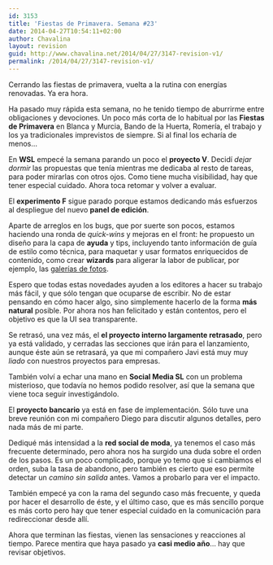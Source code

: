 ```yaml
---
id: 3153
title: 'Fiestas de Primavera. Semana #23'
date: 2014-04-27T10:54:11+02:00
author: Chavalina
layout: revision
guid: http://www.chavalina.net/2014/04/27/3147-revision-v1/
permalink: /2014/04/27/3147-revision-v1/
---
```

Cerrando las fiestas de primavera, vuelta a la rutina con energías renovadas. Ya era hora.



Ha pasado muy rápida esta semana, no he tenido tiempo de aburrirme entre obligaciones y devociones. Un poco más corta de lo habitual por las **Fiestas de Primavera** en Blanca y Murcia, Bando de la Huerta, Romería, el trabajo y los ya tradicionales imprevistos de siempre. Si al final los echaría de menos… 

En **WSL** empecé la semana parando un poco el **proyecto V**. Decidí _dejar dormir_ las propuestas que tenía mientras me dedicaba al resto de tareas, para poder mirarlas con otros ojos. Como tiene mucha visibilidad, hay que tener especial cuidado. Ahora toca retomar y volver a evaluar.

El **experimento F** sigue parado porque estamos dedicando más esfuerzos al despliegue del nuevo **panel de edición**. 

Aparte de arreglos en los bugs, que por suerte son pocos, estamos haciendo una ronda de _quick-wins_ y mejoras en el front: he propuesto un diseño para la capa de **ayuda** y tips, incluyendo tanto información de guía de estilo como técnica, para maquetar y usar formatos enriquecidos de contenido, como crear <strong lang="en">wizards</strong> para aligerar la labor de publicar, por ejemplo, las [galerías de fotos](http://www.trendencias.com/novias/los-11-vestidos-de-novia-mas-espectaculares-de-la-new-york-bridal-primavera-verano-2015).

Espero que todas estas novedades ayuden a los editores a hacer su trabajo más fácil, y que sólo tengan que ocuparse de escribir. No de estar pensando en cómo hacer algo, sino simplemente hacerlo de la forma **más natural** posible. Por ahora nos han felicitado y están contentos, pero el objetivo es que la UI sea transparente.

Se retrasó, una vez más, el **el proyecto interno largamente retrasado**, pero ya está validado, y cerradas las secciones que irán para el lanzamiento, aunque éste aún se retrasará, ya que mi compañero Javi está muy muy _liado_ con nuestros proyectos para empresas.

También volví a echar una mano en **Social Media SL** con un problema misterioso, que todavía no hemos podido resolver, así que la semana que viene toca seguir investigándolo.

El **proyecto bancario** ya está en fase de implementación. Sólo tuve una breve reunión con mi compañero Diego para discutir algunos detalles, pero nada más de mi parte.

Dediqué más intensidad a la **red social de moda**, ya tenemos el caso más frecuente determinado, pero ahora nos ha surgido una duda sobre el orden de los pasos. Es un poco complicado, porque yo temo que si cambiamos el orden, suba la tasa de abandono, pero también es cierto que eso permite detectar un _camino sin salida_ antes. Vamos a probarlo para ver el impacto.

También empecé ya con la rama del segundo caso más frecuente, y queda por hacer el desarrollo de éste, y el último caso, que es más sencillo porque es más corto pero hay que tener especial cuidado en la comunicación para redireccionar desde allí.

Ahora que terminan las fiestas, vienen las sensaciones y reacciones al tiempo. Parece mentira que haya pasado ya **casi medio año**… hay que revisar objetivos.